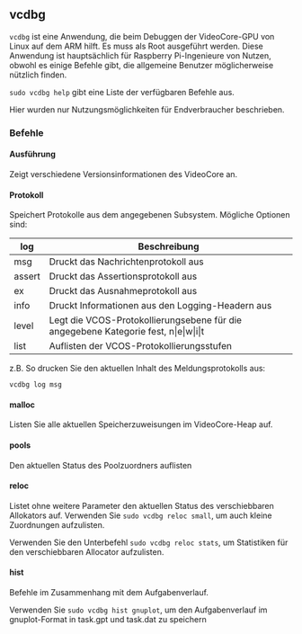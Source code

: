 ## vcdbg

`vcdbg` ist eine Anwendung, die beim Debuggen der VideoCore-GPU von Linux auf dem ARM hilft. Es muss als Root ausgeführt werden. Diese Anwendung ist hauptsächlich für Raspberry Pi-Ingenieure von Nutzen, obwohl es einige Befehle gibt, die allgemeine Benutzer möglicherweise nützlich finden.

`sudo vcdbg help` gibt eine Liste der verfügbaren Befehle aus.

Hier wurden nur Nutzungsmöglichkeiten für Endverbraucher beschrieben.

### Befehle

#### Ausführung

Zeigt verschiedene Versionsinformationen des VideoCore an.

#### Protokoll

Speichert Protokolle aus dem angegebenen Subsystem. Mögliche Optionen sind:

| log    | Beschreibung |
|--------|--------------|
| msg    | Druckt das Nachrichtenprotokoll aus |
| assert | Druckt das Assertionsprotokoll aus |
| ex     | Druckt das Ausnahmeprotokoll aus |
| info   | Druckt Informationen aus den Logging-Headern aus |
| level  | Legt die VCOS-Protokollierungsebene für die angegebene Kategorie fest, n\|e\|w\|i\|t |
| list   | Auflisten der VCOS-Protokollierungsstufen |

z.B. So drucken Sie den aktuellen Inhalt des Meldungsprotokolls aus:

`vcdbg log msg`

#### malloc

Listen Sie alle aktuellen Speicherzuweisungen im VideoCore-Heap auf.

#### pools

Den aktuellen Status des Poolzuordners auflisten

#### reloc

Listet ohne weitere Parameter den aktuellen Status des verschiebbaren Allokators auf. Verwenden Sie `sudo vcdbg reloc small`, um auch kleine Zuordnungen aufzulisten.

Verwenden Sie den Unterbefehl `sudo vcdbg reloc stats`, um Statistiken für den verschiebbaren Allocator aufzulisten.

#### hist

Befehle im Zusammenhang mit dem Aufgabenverlauf.

Verwenden Sie `sudo vcdbg hist gnuplot`, um den Aufgabenverlauf im gnuplot-Format in task.gpt und task.dat zu speichern

  
  
